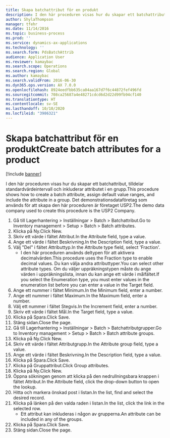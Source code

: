 ```yaml
---
title: Skapa batchattribut för en produkt
description: I den här proceduren visas hur du skapar ett batchattribut, tilldelar standardvärdeintervall och inkluderar attributet i en grupp.
author: ShylaThompson
manager: tfehr
ms.date: 11/14/2016
ms.topic: business-process
ms.prod: ''
ms.service: dynamics-ax-applications
ms.technology: ''
ms.search.form: PdsBatchAttrib
audience: Application User
ms.reviewer: kamaybac
ms.search.scope: Operations
ms.search.region: Global
ms.author: kamaybac
ms.search.validFrom: 2016-06-30
ms.dyn365.ops.version: AX 7.0.0
ms.openlocfilehash: 8924eedfbb635ca04aa167d7f6c44872fef496fd
ms.sourcegitcommit: 708ca25687a4e48271cdcd6d2d22d99fb94cf140
ms.translationtype: HT
ms.contentlocale: sv-SE
ms.lasthandoff: 10/10/2020
ms.locfileid: "3986321"
---
```

# <a name="create-batch-attributes-for-a-product"></a><span data-ttu-id="54116-103">Skapa batchattribut för en produkt</span><span class="sxs-lookup"><span data-stu-id="54116-103">Create batch attributes for a product</span></span>

[!include [banner](../../includes/banner.md)]

<span data-ttu-id="54116-104">I den här proceduren visas hur du skapar ett batchattribut, tilldelar standardvärdeintervall och inkluderar attributet i en grupp.</span><span class="sxs-lookup"><span data-stu-id="54116-104">This procedure shows how to create a batch attribute, assign default value ranges, and include the attribute in a group.</span></span> <span data-ttu-id="54116-105">Det demonstrationsdataföretag som används för att skapa den här proceduren är företaget USP2.</span><span class="sxs-lookup"><span data-stu-id="54116-105">The demo data company used to create this procedure is the USP2 Company.</span></span>

1. <span data-ttu-id="54116-106">Gå till Lagerhantering > Inställningar > Batch > Batchattribut.</span><span class="sxs-lookup"><span data-stu-id="54116-106">Go to Inventory management > Setup > Batch > Batch attributes.</span></span>
2. <span data-ttu-id="54116-107">Klicka på Ny.</span><span class="sxs-lookup"><span data-stu-id="54116-107">Click New.</span></span>
3. <span data-ttu-id="54116-108">Skriv ett värde i fältet Attribut.</span><span class="sxs-lookup"><span data-stu-id="54116-108">In the Attribute field, type a value.</span></span>
4. <span data-ttu-id="54116-109">Ange ett värde i fältet Beskrivning.</span><span class="sxs-lookup"><span data-stu-id="54116-109">In the Description field, type a value.</span></span>
5. <span data-ttu-id="54116-110">Välj "Del" i fältet Attributtyp.</span><span class="sxs-lookup"><span data-stu-id="54116-110">In the Attribute type field, select 'Fraction'.</span></span>
    * <span data-ttu-id="54116-111">I den här proceduren används deltypen för att aktivera decimalvärden.</span><span class="sxs-lookup"><span data-stu-id="54116-111">This procedure uses the Fraction type to enable decimal values.</span></span> <span data-ttu-id="54116-112">Du kan välja andra attributtyper.</span><span class="sxs-lookup"><span data-stu-id="54116-112">You can select other attribute types.</span></span> <span data-ttu-id="54116-113">Om du väljer uppräkningstypen måste du ange värden i uppräkningslista, innan du kan ange ett värde i målfältet.</span><span class="sxs-lookup"><span data-stu-id="54116-113">If you select the Enumeration type, you must enter values in the enumeration list before you can enter a value in the Target field.</span></span>  
6. <span data-ttu-id="54116-114">Ange ett nummer i fältet Minimum.</span><span class="sxs-lookup"><span data-stu-id="54116-114">In the Minimum field, enter a number.</span></span>
7. <span data-ttu-id="54116-115">Ange ett nummer i fältet Maximum.</span><span class="sxs-lookup"><span data-stu-id="54116-115">In the Maximum field, enter a number.</span></span>
8. <span data-ttu-id="54116-116">Välj ett nummer i fältet Stegvis.</span><span class="sxs-lookup"><span data-stu-id="54116-116">In the Increment field, enter a number.</span></span>
9. <span data-ttu-id="54116-117">Skriv ett värde i fältet Mål.</span><span class="sxs-lookup"><span data-stu-id="54116-117">In the Target field, type a value.</span></span>
10. <span data-ttu-id="54116-118">Klicka på Spara.</span><span class="sxs-lookup"><span data-stu-id="54116-118">Click Save.</span></span>
11. <span data-ttu-id="54116-119">Stäng sidan.</span><span class="sxs-lookup"><span data-stu-id="54116-119">Close the page.</span></span>
12. <span data-ttu-id="54116-120">Gå till Lagerhantering > Inställningar > Batch > Batchattributgrupper.</span><span class="sxs-lookup"><span data-stu-id="54116-120">Go to Inventory management > Setup > Batch > Batch attribute groups.</span></span>
13. <span data-ttu-id="54116-121">Klicka på Ny.</span><span class="sxs-lookup"><span data-stu-id="54116-121">Click New.</span></span>
14. <span data-ttu-id="54116-122">Skriv ett värde i fältet Attributgrupp.</span><span class="sxs-lookup"><span data-stu-id="54116-122">In the Attribute group field, type a value.</span></span>
15. <span data-ttu-id="54116-123">Ange ett värde i fältet Beskrivning.</span><span class="sxs-lookup"><span data-stu-id="54116-123">In the Description field, type a value.</span></span>
16. <span data-ttu-id="54116-124">Klicka på Spara.</span><span class="sxs-lookup"><span data-stu-id="54116-124">Click Save.</span></span>
17. <span data-ttu-id="54116-125">Klicka på Gruppattribut.</span><span class="sxs-lookup"><span data-stu-id="54116-125">Click Group attributes.</span></span>
18. <span data-ttu-id="54116-126">Klicka på Ny.</span><span class="sxs-lookup"><span data-stu-id="54116-126">Click New.</span></span>
19. <span data-ttu-id="54116-127">Öppna sökningen genom att klicka på den nedrullningsbara knappen i fältet Attribut.</span><span class="sxs-lookup"><span data-stu-id="54116-127">In the Attribute field, click the drop-down button to open the lookup.</span></span>
20. <span data-ttu-id="54116-128">Hitta och markera önskad post i listan.</span><span class="sxs-lookup"><span data-stu-id="54116-128">In the list, find and select the desired record.</span></span>
21. <span data-ttu-id="54116-129">Klicka på länken på den valda raden i listan.</span><span class="sxs-lookup"><span data-stu-id="54116-129">In the list, click the link in the selected row.</span></span>
    * <span data-ttu-id="54116-130">Ett attribut kan inkluderas i någon av grupperna.</span><span class="sxs-lookup"><span data-stu-id="54116-130">An attribute can be included in any of the groups.</span></span>  
22. <span data-ttu-id="54116-131">Klicka på Spara.</span><span class="sxs-lookup"><span data-stu-id="54116-131">Click Save.</span></span>
23. <span data-ttu-id="54116-132">Stäng sidan.</span><span class="sxs-lookup"><span data-stu-id="54116-132">Close the page.</span></span>

